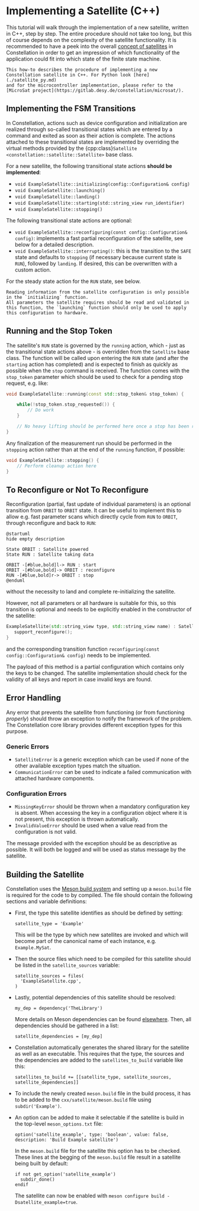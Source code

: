 # Implementing a Satellite (C++)

This tutorial will walk through the implementation of a new satellite, written in C++, step by step. The entire
procedure should not take too long, but this of course depends on the complexity of the satellite functionality.
It is recommended to have a peek into the overall [concept of satellites](../../operator_guide/concepts/satellite.md)
in Constellation in order to get an impression of which functionality of the application could fit into which state of the
finite state machine.

```{seealso}
This how-to describes the procedure of implementing a new Constellation satellite in C++. For Python look [here](./satellite_py.md)
and for the microcontroller implementation, please refer to the [MicroSat project](https://gitlab.desy.de/constellation/microsat/).
```

## Implementing the FSM Transitions

In Constellation, actions such as device configuration and initialization are realized through so-called transitional states
which are entered by a command and exited as soon as their action is complete. The actions attached to these transitional
states are implemented by overriding the virtual methods provided by the
{cpp:class}`Satellite <constellation::satellite::Satellite>` base class.

For a new satellite, the following transitional state actions **should be implemented**:

* `void ExampleSatellite::initializing(config::Configuration& config)`
* `void ExampleSatellite::launching()`
* `void ExampleSatellite::landing()`
* `void ExampleSatellite::starting(std::string_view run_identifier)`
* `void ExampleSatellite::stopping()`

The following transitional state actions are optional:

* `void ExampleSatellite::reconfiguring(const config::Configuration& config)`: implements a fast partial reconfiguration of the satellite, see below for a detailed description.
* `void ExampleSatellite::interrupting()`: this is the transition to the `SAFE` state and defaults to `stopping` (if necessary because current state is `RUN`), followed by `landing`. If desired, this can be overwritten with a custom action.

For the steady state action for the `RUN` state, see below.

```{caution}
Reading information from the satellite configuration is only possible in the `initializing` function.
All parameters the satellite requires should be read and validated in this function, the `launching` function should only be used to apply this configuration to hardware.
```

## Running and the Stop Token

The satellite's `RUN` state is governed by the `running` action, which - just as the transitional state actions above - is overridden from the `Satellite` base class.
The function will be called upon entering the `RUN` state (and after the `starting` action has completed) and is expected to finish as quickly as possible when the
`stop` command is received. The function comes with the `stop_token` parameter which should be used to check for a pending stop request, e.g. like:

```cpp
void ExampleSatellite::running(const std::stop_token& stop_token) {

    while(!stop_token.stop_requested()) {
        // Do work
    }

    // No heavy lifting should be performed here once a stop has been requested
}
```

Any finalization of the measurement run should be performed in the `stopping` action rather than at the end of the `running` function, if possible:

```cpp
void ExampleSatellite::stopping() {
    // Perform cleanup action here
}
```

## To Reconfigure or Not To Reconfigure

Reconfiguration (partial, fast update of individual parameters) is an optional transition from `ORBIT` to `ORBIT` state. It can
be useful to implement this to allow e.g. fast parameter scans which directly cycle from `RUN` to `ORBIT`, through reconfigure
and back to `RUN`:

```plantuml
@startuml
hide empty description

State ORBIT : Satellite powered
State RUN : Satellite taking data

ORBIT -[#blue,bold]l-> RUN : start
ORBIT -[#blue,bold]-> ORBIT : reconfigure
RUN -[#blue,bold]r-> ORBIT : stop
@enduml
```

without the necessity to land and complete re-initializing the satellite.

However, not all parameters or all hardware is suitable for this, so this transition is optional and needs to be explicitly
enabled in the constructor of the satellite:

```cpp
ExampleSatellite(std::string_view type, std::string_view name) : Satellite(type, name) {
   support_reconfigure();
}
```

and the corresponding transition function `reconfiguring(const config::Configuration& config)` needs to be implemented.

The payload of this method is a partial configuration which contains only the keys to be changed. The satellite
implementation should check for the validity of all keys and report in case invalid keys are found.

## Error Handling

Any error that prevents the satellite from functioning (or from functioning *properly*) should throw an exception to notify
the framework of the problem. The Constellation core library provides different exception types for this purpose.

### Generic Errors

* `SatelliteError` is a generic exception which can be used if none of the other available exception types match the situation.
* `CommunicationError` can be used to indicate a failed communication with attached hardware components.

### Configuration Errors

* `MissingKeyError` should be thrown when a mandatory configuration key is absent. When accessing the key in a configuration
  object where it is not present, this exception is thrown automatically.
* `InvalidValueError` should be used when a value read from the configuration is not valid.

The message provided with the exception should be as descriptive as possible. It will both be logged and will be used as
status message by the satellite.


## Building the Satellite

Constellation uses the [Meson build system](https://mesonbuild.com/) and setting up a `meson.build` file is required for the
code to by compiled. The file should contain the following sections and variable definitions:

* First, the type this satellite identifies as should be defined by setting:

  ```meson
  satellite_type = 'Example'
  ```

  This will be the type by which new satellites are invoked and which will become part of the canonical name of each
  instance, e.g. `Example.MySat`.

* Then the source files which need to be compiled for this satellite should be listed in the `satellite_sources` variable:

  ```meson
  satellite_sources = files(
    'ExampleSatellite.cpp',
  )
  ```

* Lastly, potential dependencies of this satellite should be resolved:

    ```meson
    my_dep = dependency('TheLibrary')
    ```

    More details on Meson dependencies can be found [elsewhere](https://mesonbuild.com/Dependencies.html).
    Then, all dependencies should be gathered in a list:

    ```meson
    satellite_dependencies = [my_dep]
    ```

* Constellation automatically generates the shared library for the satellite as well as an executable. This requires that the
  type, the sources and the dependencies are added to the `satellites_to_build` variable like this:

  ```meson
  satellites_to_build += [[satellite_type, satellite_sources, satellite_dependencies]]
  ```

* To include the newly created `meson.build` file in the build process, it has to be added to the `cxx/satellite/meson.build`
  file using `subdir('Example')`.

* An option can be added to make it selectable if the satellite is build in the top-level `meson_options.txt` file:

  ```meson
  option('satellite_example', type: 'boolean', value: false, description: 'Build Example satellite')
  ```

  In the `meson.build` file for the satellite this option has to be checked.
  These lines at the begging of the `meson.build` file result in a satellite being built by default:

  ```meson
  if not get_option('satellite_example')
    subdir_done()
  endif
  ```

  The satellite can now be enabled with `meson configure build -Dsatellite_example=true`.
